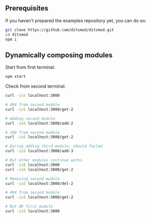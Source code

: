 ## Prerequisites

If you haven't prepared the examples repository yet, you can do so:

```bash
git clone https://github.com/ditsmod/ditsmod.git
cd ditsmod
npm i
```

## Dynamically composing modules

Start from first terminal:

```bash
npm start
```

Check from second terminal:

```bash
curl -isS localhost:3000

# 404 from second module
curl -isS localhost:3000/get-2

# Adding second module
curl -isS localhost:3000/add-2

# 200 from second module
curl -isS localhost:3000/get-2

# During adding third module, should failed
curl -isS localhost:3000/add-3

# But other modules continue works
curl -isS localhost:3000
curl -isS localhost:3000/get-2

# Removing second module
curl -isS localhost:3000/del-2

# 404 from second module
curl -isS localhost:3000/get-2

# But OK first module
curl -isS localhost:3000
```
